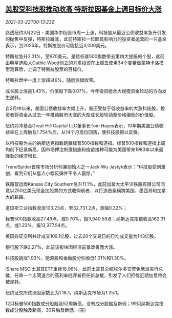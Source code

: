 <!--1616459463000-->
[美股受科技股推动收高 特斯拉因基金上调目标价大涨](https://cn.reuters.com/article/usa-stock-0322-mon-idCNKBS2BF00P)
------

<div><i>2021-03-23T00:13:23Z</i></div><p>路透纽约3月22日 - 美国华尔街股市周一上涨，科技股从最近公债收益率急升引发的抛售中反弹，特斯拉跳涨，此前特斯拉一位颇具影响力的投资者运营的一只基金表示，到2025年，特斯拉股价可能接近3,000美元。</p><p>特斯拉急升2.31%，至670美元，是给标普500指数带去第四大提振的个股，此前由明星选股人Cathie Wood创立的方舟投资在上周五使用34个变量做蒙特卡洛模型测算后，上调了特斯拉股票的目标价。</p><p>特斯拉盘中一度上涨超过6%，随后涨幅收窄。</p><p>成长股上涨逾1.43%，价值股下跌0.07%，今年投资组合大规模资金轮动的方向发生逆转。</p><p>自2月中以来，美国公债收益率大幅上升，重压受益于低收益率的大涨科技股，投资者将资金从过去一年推动股市大涨的大型成长股轮动至价格偏低的价值股。</p><p>纽约对冲基金Great Hill Capital LLC董事长Tom Hayes表示，10年期美国公债收益率在上周触及1.754%后，从14个月高位回落，使科技股得以反弹。</p><p>以科技股为主的纳斯达克指数跑赢标普500指数和道指。标普500指数和道指上周均创下纪录新高，因市场押注刺激措施和疫苗接种可能为美国带来1983年以来最强劲的经济增长。</p><p>TrendSpider首席市场分析师兼创始人之一Jack Wu Jastyk表示：“科技股受到重创，看到它们从低点小幅反弹并不令人震惊。”</p><p>铁路营运商Kansas City Southern急升11.1%，此前加拿大太平洋铁路有限公司同意以250亿美元现金加股票的方式收购前者，以打造首条横跨美国、墨西哥和加拿大的铁路。</p><p>道琼斯工业指数收涨103.23点，至32,731.2点，涨幅0.32%；</p><p>标普500指数收高27.49点，或0.70%，报3,940.59点；纳斯达克指数收高162.31点，或1.23%，报13,377.54点。</p><p>美国各证交所共计成交109.1亿股，过去20个交易日的日均成交量为143亿股。</p><p>银行股下跌2.27%，此前该板块因经济前景改善而大涨。</p><p>科技股跳涨1.93%，能源股和金融股分别收低1.01%和1.30%。</p><p>IShare MSCI土耳其ETF重挫18.96%，此前土耳其总统埃尔多安罢免鹰派央行总裁，任命一个志同道合的高利率批评者担任新总裁，引发了人们担忧近期加息将会被逆转。</p><p>纽约证交所跌涨股家数比为1.18:1，纳斯达克市场为1.25:1。</p><p>12只标普500指数成分股触及52周新高，没有成分股触及新低；99只纳斯达克指数成分股触及新高，30只触及新低。(完)</p>
